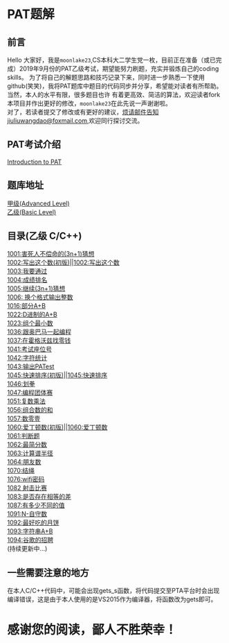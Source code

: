 ﻿# PAT题解
## 前言

Hello 大家好，我是`moonlake23`,CS本科大二学生党一枚，目前正在准备（或已完成）2019年9月份的PAT乙级考试，期望能努力刷题，充实并锻炼自己的coding skills。
为了将自己的解题思路和技巧记录下来，同时进一步熟悉一下使用github(笑笑)，我将PAT题库中题目的代码同步并分享，希望能对读者有所帮助。当然，本人的水平有限，很多题目也许
有着更高效、简洁的算法，欢迎读者fork本项目并作出更好的修改，`moonlake23`在此先说一声谢谢啦。<br>
对了，若读者提交了修改或有更好的建议，烦请邮件告知jiuliuwangdao@foxmail.com,欢迎同行探讨交流。

## PAT考试介绍

[Introduction to PAT](https://www.patest.cn/introduction)

## 题库地址

[甲级(Advanced Level)](https://pintia.cn/problem-sets/994805342720868352/problems/type/7)<br>
[乙级(Basic Level)](https://pintia.cn/problem-sets/994805260223102976/problems/type/7)<br>

## 目录(乙级 C/C++)
[1001:害死人不偿命的(3n+1)猜想](https://github.com/moonlake23/PAT/blob/master/BasicLevel_C/1001.cpp)<br>
[1002:写出这个数(初版)](https://github.com/moonlake23/PAT/blob/master/BasicLevel_C/1002(Version1).cpp)||[1002:写出这个数](https://github.com/moonlake23/PAT/blob/master/BasicLevel_C/1002(VersionFinal).cpp)<br>
[1003:我要通过](https://github.com/moonlake23/PAT/blob/master/BasicLevel_C/1003.cpp)<br>
[1004:成绩排名](https://github.com/moonlake23/PAT/blob/master/BasicLevel_C/1004.cpp)<br>
[1005:继续(3n+1)猜想](https://github.com/moonlake23/PAT/blob/master/BasicLevel_C/1005.cpp)<br>
[1006: 换个格式输出整数](https://github.com/moonlake23/PAT/blob/master/BasicLevel_C/1006.cpp)<br>
[1016:部分A+B](https://github.com/moonlake23/PAT/blob/master/BasicLevel_C/1016.cpp)<br>
[1022:D进制的A+B](https://github.com/moonlake23/PAT/blob/master/BasicLevel_C/1022.cpp)<br>
[1023:组个最小数](https://github.com/moonlake23/PAT/blob/master/BasicLevel_C/1023.cpp)<br>
[1036:跟奥巴马一起编程](https://github.com/moonlake23/PAT/blob/master/BasicLevel_C/1036.cpp)<br>
[1037:在霍格沃兹找零钱](https://github.com/moonlake23/PAT/blob/master/BasicLevel_C/1037.cpp)<br>
[1041:考试座位号](https://github.com/moonlake23/PAT/blob/master/BasicLevel_C/1041.cpp)<br>
[1042:字符统计](https://github.com/moonlake23/PAT/blob/master/BasicLevel_C/1042.cpp)<br>
[1043:输出PATest ](https://github.com/moonlake23/PAT/blob/master/BasicLevel_C/1043.cpp)<br>
[1045:快速排序(初版)](https://github.com/moonlake23/PAT/blob/master/BasicLevel_C/1045(TLEVersion).cpp)||[1045:快速排序](https://github.com/moonlake23/PAT/blob/master/BasicLevel_C/1045(ACVersion).cpp)<br>
[1046:划拳](https://github.com/moonlake23/PAT/blob/master/BasicLevel_C/1046.cpp)<br>
[1047:编程团体赛](https://github.com/moonlake23/PAT/blob/master/BasicLevel_C/1047.cpp)<br>
[1051:复数乘法](https://github.com/moonlake23/PAT/blob/master/BasicLevel_C/1051.cpp)<br>
[1056:组合数的和](https://github.com/moonlake23/PAT/blob/master/BasicLevel_C/1056.cpp)<br>
[1057:数零壹](https://github.com/moonlake23/PAT/blob/master/BasicLevel_C/1057.cpp)<br>
[1060:爱丁顿数(初版)](https://github.com/moonlake23/PAT/blob/master/BasicLevel_C/1060(Version1).cpp)||[1060:爱丁顿数](https://github.com/moonlake23/PAT/blob/master/BasicLevel_C/1060.cpp)<br>
[1061:判断题](https://github.com/moonlake23/PAT/blob/master/BasicLevel_C/1061.cpp)<br>
[1062:最简分数](https://github.com/moonlake23/PAT/blob/master/BasicLevel_C/1062.cpp)<br>
[1063:计算谱半径](https://github.com/moonlake23/PAT/blob/master/BasicLevel_C/1063.cpp)<br>
[1064:朋友数](https://github.com/moonlake23/PAT/blob/master/BasicLevel_C/1064.cpp)<br>
[1070:结绳](https://github.com/moonlake23/PAT/blob/master/BasicLevel_C/1070.cpp)<br>
[1076:wifi密码](https://github.com/moonlake23/PAT/blob/master/BasicLevel_C/1076.cpp)<br>
[1082 射击比赛](https://github.com/moonlake23/PAT/blob/master/BasicLevel_C/1082.cpp)<br>
[1083:是否存在相等的差](https://github.com/moonlake23/PAT/blob/master/BasicLevel_C/1083.cpp)<br>
[1087:有多少不同的值](https://github.com/moonlake23/PAT/blob/master/BasicLevel_C/1087.cpp)<br>
[1091:N-自守数](https://github.com/moonlake23/PAT/blob/master/BasicLevel_C/1091.cpp)<br>
[1092:最好吃的月饼](https://github.com/moonlake23/PAT/blob/master/BasicLevel_C/1092.cpp)<br>
[1093:字符串A+B](https://github.com/moonlake23/PAT/blob/master/BasicLevel_C/1093.cpp)<br>
[1094:谷歌的招聘](https://github.com/moonlake23/PAT/blob/master/BasicLevel_C/1094.cpp)<br>
(持续更新中...)

## 一些需要注意的地方

在本人C/C++代码中，可能会出现gets_s函数，将代码提交至PTA平台时会出现编译错误，这是由于本人使用的是VS2015作为编译器，将函数改为gets即可。

# 感谢您的阅读，鄙人不胜荣幸！
